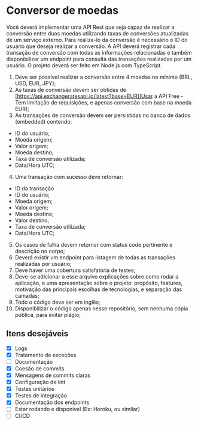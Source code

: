# Conversor de moedas

Você deverá implementar uma API Rest que seja capaz de realizar a conversão entre duas moedas utilizando taxas de conversões atualizadas de um serviço externo.
Para realiza-lo da conversão é necessário o ID do usuário que deseja realizar a conversão.
A API deverá registrar cada transação de conversão com todas as informações relacionadas e também disponibilizar um endpoint para consulta das transações realizadas por um usuário.
O projeto deverá ser feito em Node.js com TypeScript.
1. Deve ser possível realizar a conversão entre 4 moedas no mínimo (BRL, USD, EUR, JPY);
2. As taxas de conversão devem ser obtidas de [https://api.exchangeratesapi.io/latest?base=EUR](Usar a API Free - Tem limitação de requisições, e apenas conversão com base na moeda EUR);
3. As transações de conversão devem ser persistidas no banco de dados (embedded) contendo:
  * ID do usuário;
  * Moeda origem;
  * Valor origem;
  * Moeda destino;
  * Taxa de conversão utilizada;
  * Data/Hora UTC;
4. Uma transação com sucesso deve retornar:
  * ID da transação
  * ID do usuário;
  * Moeda origem;
  * Valor origem;
  * Moeda destino;
  * Valor destino;
  * Taxa de conversão utilizada;
  * Data/Hora UTC;
5. Os casos de falha devem retornar com status code pertinente e descrição no corpo;
6. Deverá existir um endpoint para listagem de todas as transações realizadas por usuário;
7. Deve haver uma cobertura satisfatória de testes;
8. Deve-se adicionar a esse arquivo explicações sobre como rodar a aplicação, e uma apresentação sobre o projeto: propósito, features, motivação das principais escolhas de tecnologias, e separação das camadas;
9. Todo o código deve ser em inglês;
10. Disponibilizar o código apenas nesse repositório, sem nenhuma cópia pública, para evitar plágio; 

## Itens desejáveis

 - [X]  Logs
 - [X]  Tratamento de exceções
 - [ ]  Documentação
 - [X]  Coesão de commits
 - [X]  Mensagens de commits claras
 - [X]  Configuração de lint
 - [X]  Testes unitários
 - [X]  Testes de integração
 - [X]  Documentação dos endpoints
 - [ ]  Estar rodando e disponível (Ex: Heroku, ou similar)
 - [ ]  CI/CD
